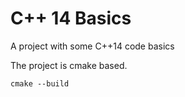 # C++ 14 Basics #
A project with some C++14 code basics

The project is cmake based.
```
cmake --build
```

